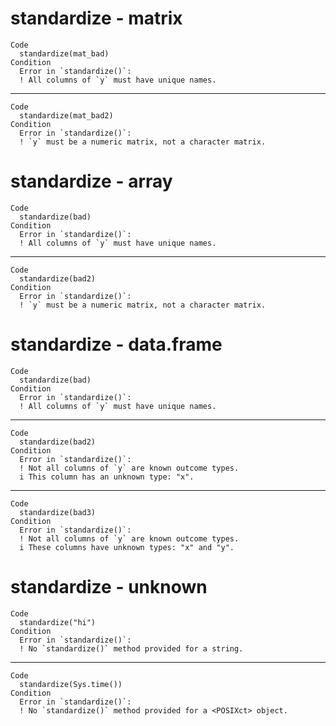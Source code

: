 # standardize - matrix

    Code
      standardize(mat_bad)
    Condition
      Error in `standardize()`:
      ! All columns of `y` must have unique names.

---

    Code
      standardize(mat_bad2)
    Condition
      Error in `standardize()`:
      ! `y` must be a numeric matrix, not a character matrix.

# standardize - array

    Code
      standardize(bad)
    Condition
      Error in `standardize()`:
      ! All columns of `y` must have unique names.

---

    Code
      standardize(bad2)
    Condition
      Error in `standardize()`:
      ! `y` must be a numeric matrix, not a character matrix.

# standardize - data.frame

    Code
      standardize(bad)
    Condition
      Error in `standardize()`:
      ! All columns of `y` must have unique names.

---

    Code
      standardize(bad2)
    Condition
      Error in `standardize()`:
      ! Not all columns of `y` are known outcome types.
      i This column has an unknown type: "x".

---

    Code
      standardize(bad3)
    Condition
      Error in `standardize()`:
      ! Not all columns of `y` are known outcome types.
      i These columns have unknown types: "x" and "y".

# standardize - unknown

    Code
      standardize("hi")
    Condition
      Error in `standardize()`:
      ! No `standardize()` method provided for a string.

---

    Code
      standardize(Sys.time())
    Condition
      Error in `standardize()`:
      ! No `standardize()` method provided for a <POSIXct> object.


